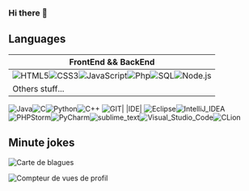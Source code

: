 ### Hi there 👋
<!--
Here are some ideas to get you started:

- 🔭 I’m currently working on ...
- 🌱 I’m currently learning ...
- 👯 I’m looking to collaborate on ...
- 🤔 I’m looking for help with ...
- 💬 Ask me about ...
- 📫 How to reach me: ...
- 😄 Pronouns: ...
- ⚡ Fun fact: ...
-->


<!--
**Al-Natour-Mazen/Al-Natour-Mazen** is a ✨ _special_ ✨ repository because its `README.md` (this file) appears on your GitHub profile.--->

## Languages
|FrontEnd && BackEnd|
|---------
![HTML5](https://img.shields.io/badge/html5-%23E34F26.svg?style=for-the-badge&logo=html5&logoColor=white)![CSS3](https://img.shields.io/badge/css3-%231572B6.svg?style=for-the-badge&logo=css3&logoColor=white)![JavaScript](https://img.shields.io/badge/javascript-%23323330.svg?style=for-the-badge&logo=javascript&logoColor=%23F7DF1E)![Php](https://img.shields.io/badge/php-%23330.svg?style=for-the-badge&logo=php&logoColor=%8993be)![SQL](	https://img.shields.io/badge/SQLite-07405E?style=for-the-badge&logo=SQL&logoColor=white)![Node.js](https://img.shields.io/badge/Node.js-339933?style=for-the-badge&logo=nodedotjs&logoColor=white)|
|Others stuff...|
![Java](https://img.shields.io/badge/java-%23ED8B00.svg?style=for-the-badge&logo=java&logoColor=white)![C](https://img.shields.io/badge/c-%2300599C.svg?style=for-the-badge&logo=c&logoColor=white)![Python](https://img.shields.io/badge/python-3670A0?style=for-the-badge&logo=python&logoColor=ffdd54)![C++](https://img.shields.io/badge/C%2B%2B-00599C?style=for-the-badge&logo=c%2B%2B&logoColor=white)
![GIT](https://img.shields.io/badge/-E44C30?style=for-the-badge&logo=git&logoColor=white)|
|IDE|
![Eclipse](https://img.shields.io/badge/Eclipse-2C2255?style=for-the-badge&logo=eclipse&logoColor=white)![IntelliJ_IDEA](https://img.shields.io/badge/IntelliJ_IDEA-000000.svg?style=for-the-badge&logo=intellij-idea&logoColor=white)![PHPStorm](http://img.shields.io/badge/-PHPStorm-181717?style=for-the-badge&logo=phpstorm&logoColor=white)![PyCharm](https://img.shields.io/badge/PyCharm-000000.svg?&style=for-the-badge&logo=PyCharm&logoColor=white)![sublime_text](https://img.shields.io/badge/sublime_text-%23575757.svg?&style=for-the-badge&logo=sublime-text&logoColor=important)![Visual_Studio_Code](https://img.shields.io/badge/Visual_Studio_Code-0078D4?style=for-the-badge&logo=visual%20studio%20code&logoColor=white)![CLion](https://img.shields.io/badge/CLion-000000?style=for-the-badge&logo=clion&logoColor=white)



## Minute jokes
![Carte de blagues](https://readme-jokes.vercel.app/api)

![Compteur de vues de profil](https://komarev.com/ghpvc/?username=Al-Natour-Mazen)
